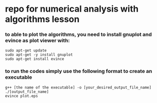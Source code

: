 # repo for numerical analysis with algorithms lesson

### to able to plot the algorithms, you need to install gnuplot and evince as plot viewer with: 
```
sudo apt-get update
sudo apt-get -y install gnuplot
sudo apt-get install evince 
```
### to run the codes simply use the following format to create an executable 

```
g++ [the name of the executable] -o [your_desired_output_file_name] 
./[output_file_name]
evince plot.eps 
```

